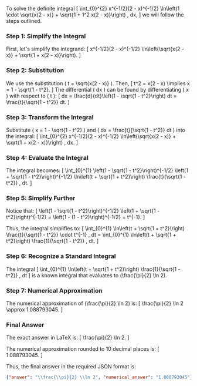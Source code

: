 To solve the definite integral
\[
\int_{0}^{2} x^{-1/2}(2 - x)^{-1/2} \ln\left(1 \cdot \sqrt{x(2 - x)} + \sqrt{1 + 1^2 x(2 - x)}\right) \, dx,
\]
we will follow the steps outlined.

### Step 1: Simplify the Integral

First, let's simplify the integrand:
\[
x^{-1/2}(2 - x)^{-1/2} \ln\left(\sqrt{x(2 - x)} + \sqrt{1 + x(2 - x)}\right).
\]

### Step 2: Substitution

We use the substitution \( t = \sqrt{x(2 - x)} \). Then,
\[
t^2 = x(2 - x) \implies x = 1 - \sqrt{1 - t^2}.
\]
The differential \( dx \) can be found by differentiating \( x \) with respect to \( t \):
\[
dx = \frac{d}{dt}\left(1 - \sqrt{1 - t^2}\right) dt = \frac{t}{\sqrt{1 - t^2}} dt.
\]

### Step 3: Transform the Integral

Substitute \( x = 1 - \sqrt{1 - t^2} \) and \( dx = \frac{t}{\sqrt{1 - t^2}} dt \) into the integral:
\[
\int_{0}^{2} x^{-1/2}(2 - x)^{-1/2} \ln\left(\sqrt{x(2 - x)} + \sqrt{1 + x(2 - x)}\right) \, dx.
\]

### Step 4: Evaluate the Integral

The integral becomes:
\[
\int_{0}^{1} \left(1 - \sqrt{1 - t^2}\right)^{-1/2} \left(1 + \sqrt{1 - t^2}\right)^{-1/2} \ln\left(t + \sqrt{1 + t^2}\right) \frac{t}{\sqrt{1 - t^2}} \, dt.
\]

### Step 5: Simplify Further

Notice that:
\[
\left(1 - \sqrt{1 - t^2}\right)^{-1/2} \left(1 + \sqrt{1 - t^2}\right)^{-1/2} = \left(1 - (1 - t^2)\right)^{-1/2} = t^{-1}.
\]

Thus, the integral simplifies to:
\[
\int_{0}^{1} \ln\left(t + \sqrt{1 + t^2}\right) \frac{t}{\sqrt{1 - t^2}} \cdot t^{-1} \, dt = \int_{0}^{1} \ln\left(t + \sqrt{1 + t^2}\right) \frac{1}{\sqrt{1 - t^2}} \, dt.
\]

### Step 6: Recognize a Standard Integral

The integral
\[
\int_{0}^{1} \ln\left(t + \sqrt{1 + t^2}\right) \frac{1}{\sqrt{1 - t^2}} \, dt
\]
is a known integral that evaluates to \(\frac{\pi}{2} \ln 2\).

### Step 7: Numerical Approximation

The numerical approximation of \(\frac{\pi}{2} \ln 2\) is:
\[
\frac{\pi}{2} \ln 2 \approx 1.088793045.
\]

### Final Answer

The exact answer in LaTeX is:
\[
\frac{\pi}{2} \ln 2.
\]

The numerical approximation rounded to 10 decimal places is:
\[
1.088793045.
\]

Thus, the final answer in the required JSON format is:
```json
{"answer": "\\frac{\\pi}{2} \\ln 2", "numerical_answer": "1.088793045"}
```